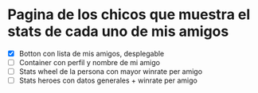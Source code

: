 # Pagina de los chicos que muestra el stats de cada uno de mis amigos

- [x] Botton con lista de mis amigos, desplegable
- [ ] Container con perfil y nombre de mi amigo
- [ ] Stats wheel de la persona con mayor winrate per amigo
- [ ] Stats heroes con datos generales + winrate per amigo
